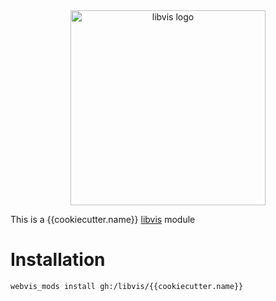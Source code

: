 
<div align="center">
    <img width="312px" alt="libvis logo" src="http://webvis.dev/logo.png"/>
</div>

This is a {{cookiecutter.name}} [libvis](http://libvis.dev) module

# Installation

`webvis_mods install gh:/libvis/{{cookiecutter.name}}`
